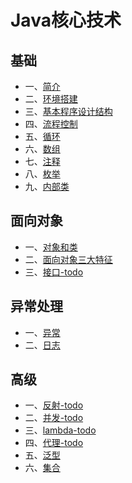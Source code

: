 # Java核心技术
## 基础
- 一、[简介](./briefintroduction.md)
- 二、[环境搭建](./environment.md)
- 三、[基本程序设计结构](./basicdatastructure.md)
- 四、[流程控制](./processcontrol.md)
- 五、[循环](./loop.md)
- 六、[数组](./array.md)
- 七、[注释](./notes.md)
- 八、[枚举](./enum.md)
- 九、[内部类](innerclass.md)

## 面向对象
- 一、[对象和类](./class.md)
- 二、[面向对象三大特征](./features.md)
- 三、[接口-todo]()

## 异常处理
- 一、[异常](./abnormal.md)
- 二、[日志](./log.md)

## 高级
- 一、[反射-todo]()
- 二、[并发-todo]()
- 三、[lambda-todo](./lambda.md)
- 四、[代理-todo]()
- 五、[泛型](./generic.md)
- 六、[集合](./aggregate.md)
